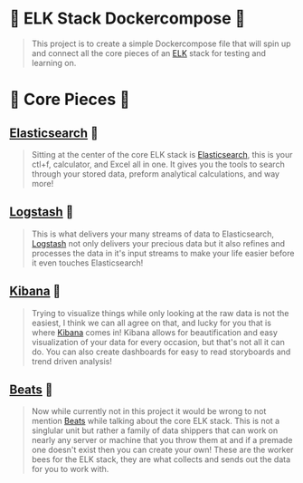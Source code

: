 # 🦌 ELK Stack Dockercompose 🦌

> This project is to create a simple Dockercompose file that will spin up and connect
> all the core pieces of an [ELK](https://www.elastic.co/what-is/elk-stack) stack for testing and learning on.


# 🧩 Core Pieces 🧩

## [Elasticsearch](https://www.elastic.co/elasticsearch/) 🧠

> Sitting at the center of the core ELK stack is [Elasticsearch](https://www.elastic.co/elasticsearch/), this is your ctl+f, calculator, and Excel all in one.
> It gives you the tools to search through your stored data, preform analytical calculations, and way more!

## [Logstash](https://www.elastic.co/logstash) 🚐

> This is what delivers your many streams of data to Elasticsearch, [Logstash](https://www.elastic.co/logstash) not only delivers your precious data but it also
> refines and processes the data in it's input streams to make your life easier before it even touches Elasticsearch!

## [Kibana](https://www.elastic.co/kibana) 🎀

> Trying to visualize things while only looking at the raw data is not the easiest, I think we can all agree on that, and lucky for you 
> that is where [Kibana](https://www.elastic.co/kibana) comes in! Kibana allows for beautification and easy visualization of your data for every occasion,
> but that's not all it can do. You can also create dashboards for easy to read storyboards and trend driven analysis!

## [Beats](https://www.elastic.co/beats/) 🐝

> Now while currently not in this project it would be wrong to not mention [Beats](https://www.elastic.co/beats/) while talking about the core ELK stack.
> This is not a singlular unit but rather a family of data shippers that can work on nearly any server or machine that you throw them at and if a premade one doesn't exist
> then you can create your own! These are the worker bees for the ELK stack, they are what collects and sends out the data for you to work with.

